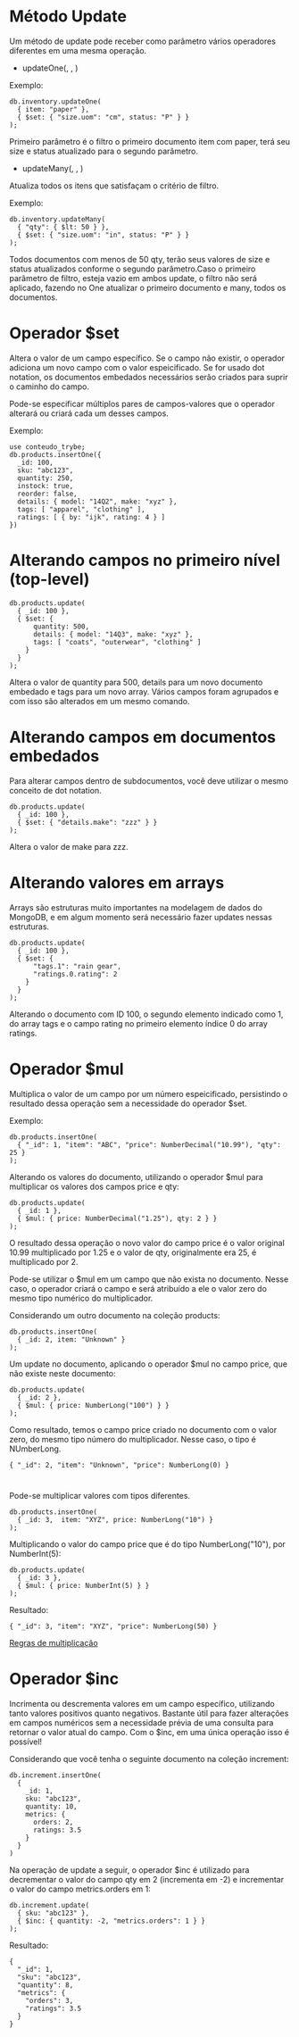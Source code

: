 # Método Update


Um método de update pode receber como parâmetro vários operadores diferentes em uma mesma operação.

- updateOne(<filtro>, <update>, <opcoes>)

Exemplo:
```
db.inventory.updateOne(
  { item: "paper" },
  { $set: { "size.uom": "cm", status: "P" } }
);
```

Primeiro parâmetro é o filtro o primeiro documento item com paper, terá seu size e status atualizado para o segundo parâmetro. 

- updateMany(<filtro>, <update>, <opcoes>)

Atualiza todos os itens que satisfaçam o critério de filtro.

Exemplo:
```
db.inventory.updateMany(
  { "qty": { $lt: 50 } },
  { $set: { "size.uom": "in", status: "P" } }
);
```

Todos documentos com menos de 50 qty, terão seus valores de size e status atualizados conforme o segundo parâmetro.Caso o primeiro parâmetro de filtro, esteja vazio em ambos update, o filtro não será aplicado, fazendo no One atualizar o primeiro documento e many, todos os documentos.

# Operador $set

Altera o valor de um campo específico.
Se o campo não existir, o operador adiciona um novo campo com o valor espeicificado. Se for usado dot notation, os documentos embedados necessários serão criados para suprir o caminho do campo.

Pode-se especificar múltiplos pares de campos-valores que o operador alterará ou criará cada um desses campos.

Exemplo:
```
use conteudo_trybe;
db.products.insertOne({
  _id: 100,
  sku: "abc123",
  quantity: 250,
  instock: true,
  reorder: false,
  details: { model: "14Q2", make: "xyz" },
  tags: [ "apparel", "clothing" ],
  ratings: [ { by: "ijk", rating: 4 } ]
})
```

# Alterando campos no primeiro nível (top-level)
```
db.products.update(
  { _id: 100 },
  { $set: {
      quantity: 500,
      details: { model: "14Q3", make: "xyz" },
      tags: [ "coats", "outerwear", "clothing" ]
    }
  }
);
```

Altera o valor de quantity para 500, details para um novo documento embedado e tags para um novo array.
Vários campos foram agrupados e com isso são alterados em um mesmo comando.

# Alterando campos em documentos embedados

Para alterar campos dentro de subdocumentos, você deve utilizar o mesmo conceito de dot notation.
```
db.products.update(
  { _id: 100 },
  { $set: { "details.make": "zzz" } }
);
```
Altera o valor de make para zzz.

# Alterando valores em arrays

Arrays são estruturas muito importantes na modelagem de dados do MongoDB, e em algum momento será necessário fazer updates nessas estruturas.
```
db.products.update(
  { _id: 100 },
  { $set: {
      "tags.1": "rain gear",
      "ratings.0.rating": 2
    }
  }
);
```
Alterando o documento com ID 100, o segundo elemento indicado como 1, do array tags e o campo rating no primeiro elemento índice 0 do array ratings.

# Operador $mul

Multiplica o valor de um campo por um número espeicificado, persistindo o resultado dessa operação sem a necessidade do operador $set.

Exemplo:
```
db.products.insertOne(
  { "_id": 1, "item": "ABC", "price": NumberDecimal("10.99"), "qty": 25 }
);
```

Alterando os valores do documento, utilizando o operador $mul para multiplicar os valores dos campos price e qty:
```
db.products.update(
  { _id: 1 },
  { $mul: { price: NumberDecimal("1.25"), qty: 2 } }
);
```
O resultado dessa operação o novo valor do campo price é o valor original 10.99 multiplicado por 1.25 e o valor de qty, originalmente era 25, é multiplicado por 2.

Pode-se utilizar o $mul em um campo que não exista no documento. Nesse caso, o operador criará o campo e será atribuído a ele o valor zero do mesmo tipo numérico do multiplicador.

Considerando um outro documento na coleção products:
```
db.products.insertOne(
  { _id: 2, item: "Unknown" }
);
```

Um update no documento, aplicando o operador $mul no campo price, que não existe neste documento:
```
db.products.update(
  { _id: 2 },
  { $mul: { price: NumberLong("100") } }
);
```

Como resultado, temos o campo price criado no documento com o valor zero, do mesmo tipo número do multiplicador. Nesse caso, o tipo é NUmberLong.
```
{ "_id": 2, "item": "Unknown", "price": NumberLong(0) }
```
#
Pode-se multiplicar valores com tipos diferentes.
```
db.products.insertOne(
  { _id: 3,  item: "XYZ", price: NumberLong("10") }
);
```

Multiplicando o valor do campo price que é do tipo NumberLong("10"), por NumberInt(5):
```
db.products.update(
  { _id: 3 },
  { $mul: { price: NumberInt(5) } }
);
```

Resultado:
```
{ "_id": 3, "item": "XYZ", "price": NumberLong(50) }
```

[Regras de multiplicação](https://www.mongodb.com/docs/manual/reference/operator/update/mul/#multiplication-type-conversion)

# Operador $inc

Incrimenta ou descrementa valores em um campo específico, utilizando tanto valores positivos quanto negativos.
Bastante útil para fazer alterações em campos numéricos sem a necessidade prévia de uma consulta para retornar o valor atual do campo. Com o $inc, em uma única operação isso é possível!

Considerando que você tenha o seguinte documento na coleção increment:
```
db.increment.insertOne(
  {
    _id: 1,
    sku: "abc123",
    quantity: 10,
    metrics: {
      orders: 2,
      ratings: 3.5
    }
  }
)
```

Na operação de update a seguir, o operador $inc é utilizado para decrementar o valor do campo qty em 2 (incrementa em -2) e incrementar o valor do campo metrics.orders em 1:
```
db.increment.update(
  { sku: "abc123" },
  { $inc: { quantity: -2, "metrics.orders": 1 } }
);
```

Resultado:
```
{
  "_id": 1,
  "sku": "abc123",
  "quantity": 8,
  "metrics": {
    "orders": 3,
    "ratings": 3.5
  }
}
```

